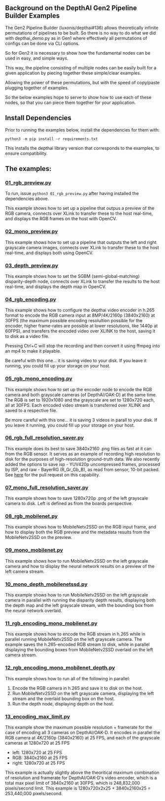 ## Background on the DepthAI Gen2 Pipeline Builder Examples

The Gen2 Pipeline Builder (luxonis/depthai#136) allows theoretically infinite permutations of pipelines to be built. 
So there is no way to do what we did with depthai_demo.py as in Gen1 where effectively all permutations of configs can be done via CLI options.

So for Gen2 it is necessary to show how the fundamental nodes can be used in easy, and simple ways. 

This way, the pipeline consisting of multiple nodes can be easily built for a given application by piecing together these simple/clear examples.

Allowing the power of these permutations, but with the speed of copy/paste plugging together of examples.

So the below examples hope to serve to show how to use each of these nodes, so that you can piece them together for your application.

## Install Dependencies

Prior to running the examples below, install the dependencies for them with:

`python3 -m pip install -r requirements.txt`

This installs the depthai library version that corresponds to the examples, to ensure compatibility.

## The examples:

### [01_rgb_preview.py](https://github.com/luxonis/depthai-experiments/blob/master/gen2_examples/01_rgb_preview.py)

To run, issue `python3 01_rgb_preview.py` after having installed the dependencies above.

This example shows how to set up a pipeline that outpus a preview of the RGB camera, connects over XLink to transfer these to the host real-time, and displays the RGB frames on the host with OpenCV.

### [02_mono_preview.py](https://github.com/luxonis/depthai-experiments/blob/master/gen2_examples/02_mono_preview.py)

This example shows how to set up a pipeline that outputs the left and right grayscale camera images, connects over XLink to transfer these to the host real-time, and displays both using OpenCV.

### [03_depth_preview.py](https://github.com/luxonis/depthai-experiments/blob/master/gen2_examples/03_depth_preview.py)

This example shows how to set the SGBM (semi-global-matching) disparity-depth node, connects over XLink to transfer the results to the host real-time, and displays the depth map in OpenCV.

### [04_rgb_encoding.py](https://github.com/luxonis/depthai-experiments/blob/master/gen2_examples/04_rgb_encoding.py)

This example shows how to configure the depthai video encoder in h.265 format to encode the RGB camera input at 8MP/4K/2160p (3840x2160) at 30FPS (the maximum possible encoding resolultion possible for the encoder, higher frame-rates are possible at lower resolutions, like 1440p at 60FPS), and transfers the encoded video over XLINK to the host, saving it to disk as a video file.

Pressing Ctrl+C will stop the recording and then convert it using ffmpeg into an mp4 to make it playable.

Be careful with this one... it is saving video to your disk.  If you leave it running, you could fill up your storage on your host.

### [05_rgb_mono_encoding.py](https://github.com/luxonis/depthai-experiments/blob/master/gen2_examples/05_rgb_mono_encoding.py)

This example shows how to set up the encoder node to encode the RGB camera and both grayscale cameras (of DepthAI/OAK-D) at the same time.  The RGB is set to 1920x1080 and the grayscale are set to 1280x720 each, all at 30FPS.  Each encoded video stream is transferred over XLINK and saved to a respective file.

Be more careful with this one... it is saving 3 videos in parall to your disk.  If you leave it running, you could fill up your storage on your host.

### [06_rgb_full_resolution_saver.py](https://github.com/luxonis/depthai-experiments/blob/master/gen2_examples/06_rgb_full_resolution_saver.py)

This example does its best to save 3840x2160 .png files as fast at it can from the RGB sensor.  It serves as an example of recording high resolution to disk for the purposes of high-resolution ground-truth data.  We also recently added the options to save isp - YUV420p uncompressed frames, processed by ISP, and raw - BayerRG (R_Gr_Gb_B), as read from sensor, 10-bit packed.  See [here](https://github.com/luxonis/depthai-experiments/pull/29) for the pull request on this capability.

### [07_mono_full_resolution_saver.py ](https://github.com/luxonis/depthai-experiments/blob/master/gen2_examples/07_mono_full_resolution_saver.py)

This example shows how to save 1280x720p .png of the left grayscale camera to disk.  Left is defined as from the boards perspective.

### [08_rgb_mobilenet.py ](https://github.com/luxonis/depthai-experiments/blob/master/gen2_examples/08_rgb_mobilenet.py)

This example shows how to MobileNetv2SSD on the RGB input frame, and how to display both the RGB preview and the metadata results from the MobileNetv2SSD on the preview.

### [09_mono_mobilenet.py](https://github.com/luxonis/depthai-experiments/blob/master/gen2_examples/09_mono_mobilenet.py)

This example shows how to run MobileNetv2SSD on the left grayscale camera and how to display the neural network results on a preview of the left camera stream.

### [10_mono_depth_mobilenetssd.py](https://github.com/luxonis/depthai-experiments/blob/master/gen2_examples/10_mono_depth_mobilenetssd.py)

This example shows how to run MobileNetv2SSD on the left grayscale camera in parallel with running the disparity depth results, displaying both the depth map and the left grayscale stream, with the bounding box from the neural network overlaid.

### [11_rgb_encoding_mono_mobilenet.py](https://github.com/luxonis/depthai-experiments/blob/master/gen2_examples/11_rgb_encoding_mono_mobilenet.py)

This example shows how to encode the RGB stream in h.265 while in parallel running MobileNetv2SSD on the left grayscale camera.  The example saves the h.265-encoded RGB stream to disk, while in parallel displaying the bounding boxes from MobileNetv2SSD overlaid on the left camera stream.

### [12_rgb_encoding_mono_mobilenet_depth.py ](https://github.com/luxonis/depthai-experiments/blob/master/gen2_examples/12_rgb_encoding_mono_mobilenet_depth.py)

This example shows how to run all of the following in parallel:
1. Encode the RGB camera in h.265 and save it to disk on the host.
2. Run MobileNetv2SSD on the left grayscale camera, displaying the left stream and the overlaid bounding box on the host.
3. Run the depth node, displaying depth on the host.

### [13_encoding_max_limit.py](https://github.com/luxonis/depthai-experiments/blob/master/gen2_examples/13_encoding_max_limit.py)

This example show the maximum possible resolution + framerate for the case of encoding all 3 cameras on DepthAI/OAK-D.  It encodes in parallel the RGB camera at 4K/2160p (3840x2160) at 25 FPS, and each of the grayscale cameras at 1280x720 at 25 FPS

- left: 1280x720 at 25 FPS
- RGB: 3840x2160 at 25 FPS
- right: 1280x720 at 25 FPS


This example is actually slightly above the theoritical maximum combination of resolution and framerate for DepthAI/OAK-D's video encoder, which is a total max pixel limit of 3840x2160 at 30FPS, which is 248,832,000 pixels/second limit.  This example is 1280x720x2x25 + 3840x2160x25 = 253,440,000 pixels/second.
